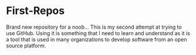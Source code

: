 # First-Repos
Brand new repository for a noob...
This is my second attempt at trying to use GitHub.  Using it is something that I need to learn and understand as it is a tool that is used in many organizations to develop software from an open source platform. 
